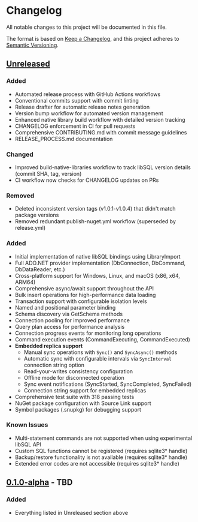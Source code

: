 # Changelog

All notable changes to this project will be documented in this file.

The format is based on [Keep a Changelog](https://keepachangelog.com/en/1.1.0/),
and this project adheres to [Semantic Versioning](https://semver.org/spec/v2.0.0.html).

## [Unreleased]

### Added
- Automated release process with GitHub Actions workflows
- Conventional commits support with commit linting
- Release drafter for automatic release notes generation
- Version bump workflow for automated version management
- Enhanced native library build workflow with detailed version tracking
- CHANGELOG enforcement in CI for pull requests
- Comprehensive CONTRIBUTING.md with commit message guidelines
- RELEASE_PROCESS.md documentation

### Changed
- Improved build-native-libraries workflow to track libSQL version details (commit SHA, tag, version)
- CI workflow now checks for CHANGELOG updates on PRs

### Removed
- Deleted inconsistent version tags (v1.0.1-v1.0.4) that didn't match package versions
- Removed redundant publish-nuget.yml workflow (superseded by release.yml)

### Added
- Initial implementation of native libSQL bindings using LibraryImport
- Full ADO.NET provider implementation (DbConnection, DbCommand, DbDataReader, etc.)
- Cross-platform support for Windows, Linux, and macOS (x86, x64, ARM64)
- Comprehensive async/await support throughout the API
- Bulk insert operations for high-performance data loading
- Transaction support with configurable isolation levels
- Named and positional parameter binding
- Schema discovery via GetSchema methods
- Connection pooling for improved performance
- Query plan access for performance analysis
- Connection progress events for monitoring long operations
- Command execution events (CommandExecuting, CommandExecuted)
- **Embedded replica support**
  - Manual sync operations with `Sync()` and `SyncAsync()` methods
  - Automatic sync with configurable intervals via `SyncInterval` connection string option
  - Read-your-writes consistency configuration
  - Offline mode for disconnected operation
  - Sync event notifications (SyncStarted, SyncCompleted, SyncFailed)
  - Connection string support for embedded replicas
- Comprehensive test suite with 318 passing tests
- NuGet package configuration with Source Link support
- Symbol packages (.snupkg) for debugging support

### Known Issues
- Multi-statement commands are not supported when using experimental libSQL API
- Custom SQL functions cannot be registered (requires sqlite3* handle)
- Backup/restore functionality is not available (requires sqlite3* handle)
- Extended error codes are not accessible (requires sqlite3* handle)

## [0.1.0-alpha] - TBD

### Added
- Everything listed in Unreleased section above

[Unreleased]: https://github.com/yourusername/Nelknet.LibSQL/compare/v0.1.0-alpha...HEAD
[0.1.0-alpha]: https://github.com/yourusername/Nelknet.LibSQL/releases/tag/v0.1.0-alpha